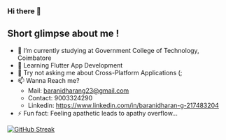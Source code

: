 ### Hi there 👋

## Short glimpse about me !

- 🔭 I’m currently studying at Government College of Technology, Coimbatore
- 🌱 Learning Flutter App Development
- 💬 Try not asking me about Cross-Platform Applications (;
- 📫 Wanna Reach me?
    - Mail: baranidharang23@gmail.com
    - Contact: 9003324290
    - Linkedin: https://www.linkedin.com/in/baranidharan-g-217483204
- ⚡ Fun fact: Feeling apathetic leads to apathy overflow...
  
[![GitHub Streak](https://streak-stats.demolab.com/?user=baranidharan-g23)](https://git.io/streak-stats)

